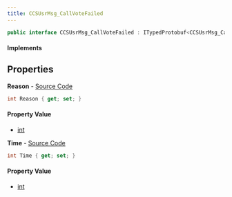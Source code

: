 ```yaml
---
title: CCSUsrMsg_CallVoteFailed
---
```


```csharp
public interface CCSUsrMsg_CallVoteFailed : ITypedProtobuf<CCSUsrMsg_CallVoteFailed>, INativeHandle, INetMessage<CCSUsrMsg_CallVoteFailed>, IDisposable
```

#### Implements

## Properties

**Reason** - [Source Code](https://github.com/swiftly-solution/swiftlys2/blob/main/managed/src/SwiftlyS2.Generated/Protobufs/Interfaces/CCSUsrMsg_CallVoteFailed.cs#L18)

```csharp
int Reason { get; set; }
```

#### Property Value

- [int](https://learn.microsoft.com/dotnet/api/system.int32)

**Time** - [Source Code](https://github.com/swiftly-solution/swiftlys2/blob/main/managed/src/SwiftlyS2.Generated/Protobufs/Interfaces/CCSUsrMsg_CallVoteFailed.cs#L21)

```csharp
int Time { get; set; }
```

#### Property Value

- [int](https://learn.microsoft.com/dotnet/api/system.int32)

